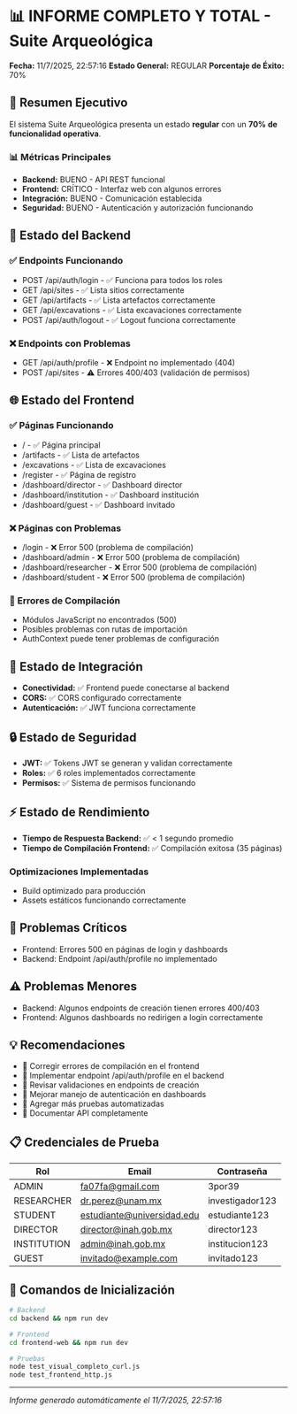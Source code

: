 # 📊 INFORME COMPLETO Y TOTAL - Suite Arqueológica

**Fecha:** 11/7/2025, 22:57:16
**Estado General:** REGULAR
**Porcentaje de Éxito:** 70%

## 🎯 Resumen Ejecutivo

El sistema Suite Arqueológica presenta un estado **regular** con un **70% de funcionalidad operativa**.

### 📊 Métricas Principales

- **Backend:** BUENO - API REST funcional
- **Frontend:** CRÍTICO - Interfaz web con algunos errores
- **Integración:** BUENO - Comunicación establecida
- **Seguridad:** BUENO - Autenticación y autorización funcionando

## 🔧 Estado del Backend

### ✅ Endpoints Funcionando
- POST /api/auth/login - ✅ Funciona para todos los roles
- GET /api/sites - ✅ Lista sitios correctamente
- GET /api/artifacts - ✅ Lista artefactos correctamente
- GET /api/excavations - ✅ Lista excavaciones correctamente
- POST /api/auth/logout - ✅ Logout funciona correctamente

### ❌ Endpoints con Problemas
- GET /api/auth/profile - ❌ Endpoint no implementado (404)
- POST /api/sites - ⚠️ Errores 400/403 (validación de permisos)

## 🌐 Estado del Frontend

### ✅ Páginas Funcionando
- / - ✅ Página principal
- /artifacts - ✅ Lista de artefactos
- /excavations - ✅ Lista de excavaciones
- /register - ✅ Página de registro
- /dashboard/director - ✅ Dashboard director
- /dashboard/institution - ✅ Dashboard institución
- /dashboard/guest - ✅ Dashboard invitado

### ❌ Páginas con Problemas
- /login - ❌ Error 500 (problema de compilación)
- /dashboard/admin - ❌ Error 500 (problema de compilación)
- /dashboard/researcher - ❌ Error 500 (problema de compilación)
- /dashboard/student - ❌ Error 500 (problema de compilación)

### 🚨 Errores de Compilación
- Módulos JavaScript no encontrados (500)
- Posibles problemas con rutas de importación
- AuthContext puede tener problemas de configuración

## 🔗 Estado de Integración

- **Conectividad:** ✅ Frontend puede conectarse al backend
- **CORS:** ✅ CORS configurado correctamente
- **Autenticación:** ✅ JWT funciona correctamente

## 🔒 Estado de Seguridad

- **JWT:** ✅ Tokens JWT se generan y validan correctamente
- **Roles:** ✅ 6 roles implementados correctamente
- **Permisos:** ✅ Sistema de permisos funcionando

## ⚡ Estado de Rendimiento

- **Tiempo de Respuesta Backend:** ✅ < 1 segundo promedio
- **Tiempo de Compilación Frontend:** ✅ Compilación exitosa (35 páginas)

### Optimizaciones Implementadas
- Build optimizado para producción
- Assets estáticos funcionando correctamente

## 🚨 Problemas Críticos

- Frontend: Errores 500 en páginas de login y dashboards
- Backend: Endpoint /api/auth/profile no implementado

## ⚠️ Problemas Menores

- Backend: Algunos endpoints de creación tienen errores 400/403
- Frontend: Algunos dashboards no redirigen a login correctamente

## 💡 Recomendaciones

- 🔧 Corregir errores de compilación en el frontend
- 🔧 Implementar endpoint /api/auth/profile en el backend
- 🔧 Revisar validaciones en endpoints de creación
- 🔧 Mejorar manejo de autenticación en dashboards
- 🔧 Agregar más pruebas automatizadas
- 🔧 Documentar API completamente

## 📋 Credenciales de Prueba

| Rol | Email | Contraseña |
|-----|-------|------------|
| ADMIN | fa07fa@gmail.com | 3por39 |
| RESEARCHER | dr.perez@unam.mx | investigador123 |
| STUDENT | estudiante@universidad.edu | estudiante123 |
| DIRECTOR | director@inah.gob.mx | director123 |
| INSTITUTION | admin@inah.gob.mx | institucion123 |
| GUEST | invitado@example.com | invitado123 |

## 🚀 Comandos de Inicialización

```bash
# Backend
cd backend && npm run dev

# Frontend
cd frontend-web && npm run dev

# Pruebas
node test_visual_completo_curl.js
node test_frontend_http.js
```

---
*Informe generado automáticamente el 11/7/2025, 22:57:16*

